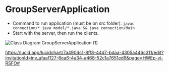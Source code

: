 # GroupServerApplication
* Command to run application (must be on src folder): ```javac connection/*.java model/*.java && java connection/Main```
* Start with the server, then run the clients.

![Class Diagram GroupServerApplication (1)](https://user-images.githubusercontent.com/30270495/166165852-c1558d00-d2e9-494c-96fa-93843c8b3c27.png)

https://lucid.app/lucidchart/7a490dc1-8ff8-44d7-bdaa-4305a446c311/edit?invitationId=inv_afaaf127-6ea6-4a34-a468-52c1a7651ed6&page=HWEp-vi-RSFO#

